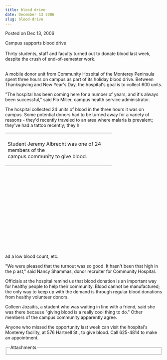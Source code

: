 ```yaml
---
title: blood drive
date: December 13 2006
slug: blood-drive
---
```





<span class="date">Posted on Dec 13, 2006    </span>
<p>Campus supports blood drive<br>
<br>
Thirty students, staff and faculty turned out to donate blood last
week, despite the crush of end-of-semester work.</br></br></p>
<p>A mobile donor unit from Community Hospital of the Monterey
Peninsula spent three hours on campus as part of its holiday blood
drive. Between Thanksgiving and New Year&apos;s Day, the hospital&apos;s goal
is to collect 600 units.</p>
<p>&quot;The hospital has been coming here for a number of years, and
it&apos;s always been successful,&quot; said Flo Miller, campus health
service administrator.</p>
<p>The hospital collected 24 units of blood in the three hours it
was on campus. Some potential donors had to be turned away for a
variety of reasons - they&apos;d recently traveled to an area where
malaria is prevalent; they&apos;ve had a tattoo recently; they h</p>
<table style="width:343px; height:370px">
<tr class="odd">
<td/>
</tr>
<tr class="even">
<td>
<p>Student Jeremy Albrecht was one of 24 members of the<br>
campus community to give blood.</br></p>
</td>
</tr>
</table>
<p>ad a low blood count, etc.</p>
<p>&quot;We were pleased that the turnout was so good. It hasn&apos;t been
that high in the p ast,&quot; said Nancy Shammas, donor recruiter for
Community Hospital.</p>
<p>Officials at the hospital remind us that blood donation is an
important way for healthy people to help their community. Blood
cannot be manufactured; the only way to keep up with the demand is
through regular blood donations from healthy volunteer donors.</p>
<p>Colleen Jozaitis, a student who was waiting in line with a
friend, said she was there because &quot;giving blood is a really cool
thing to do.&quot; Other members of the campus community apparently
agree.</p>
<p>Anyone who missed the opportunity last week can visit the
hospital&apos;s Monterey facility, at 576 Hartnell St., to give blood.
Call 625-4814 to make an appointment.</p>
<fieldset class="fieldgroup group-attachments">
<legend>Attachments</legend>
<div class="field field-type-emvideo field-field-attach-video">
<div class="field-items">
<div class="field-item odd">
<div class="emvideo emvideo-video emvideo-"/>
</div>
</div>
</div>
</fieldset>





